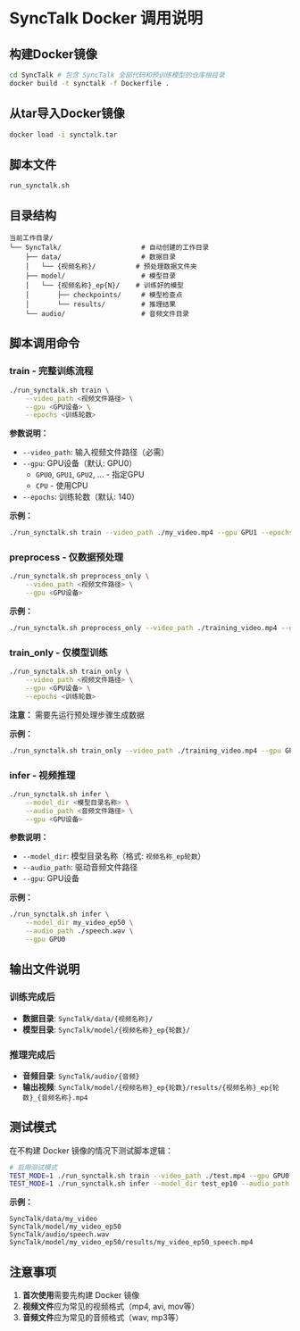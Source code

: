 # SyncTalk Docker 调用说明


## 构建Docker镜像
```bash
cd SyncTalk # 包含 SyncTalk 全部代码和预训练模型的仓库根目录
docker build -t synctalk -f Dockerfile .
```

## 从tar导入Docker镜像
```bash
docker load -i synctalk.tar
```
## 脚本文件

`run_synctalk.sh`

## 目录结构

```
当前工作目录/
└── SyncTalk/                    # 自动创建的工作目录
    ├── data/                    # 数据目录
    │   └── {视频名称}/          # 预处理数据文件夹
    ├── model/                   # 模型目录
    │   └── {视频名称}_ep{N}/    # 训练好的模型
    │       ├── checkpoints/     # 模型检查点
    │       └── results/         # 推理结果
    └── audio/                   # 音频文件目录
```

## 脚本调用命令

### train - 完整训练流程
```bash
./run_synctalk.sh train \
    --video_path <视频文件路径> \
    --gpu <GPU设备> \
    --epochs <训练轮数>
```

**参数说明：**
- `--video_path`: 输入视频文件路径（必需）
- `--gpu`: GPU设备（默认: GPU0）
  - `GPU0`, `GPU1`, `GPU2`, ... - 指定GPU
  - `CPU` - 使用CPU
- `--epochs`: 训练轮数（默认: 140）

**示例：**
```bash
./run_synctalk.sh train --video_path ./my_video.mp4 --gpu GPU1 --epochs 100
```

### preprocess - 仅数据预处理
```bash
./run_synctalk.sh preprocess_only \
    --video_path <视频文件路径> \
    --gpu <GPU设备>
```

**示例：**
```bash
./run_synctalk.sh preprocess_only --video_path ./training_video.mp4 --gpu GPU0
```

### train_only - 仅模型训练
```bash
./run_synctalk.sh train_only \
    --video_path <视频文件路径> \
    --gpu <GPU设备> \
    --epochs <训练轮数>
```

**注意：** 需要先运行预处理步骤生成数据

**示例：**
```bash
./run_synctalk.sh train_only --video_path ./training_video.mp4 --gpu GPU0 --epochs 80
```

### infer - 视频推理
```bash
./run_synctalk.sh infer \
    --model_dir <模型目录名称> \
    --audio_path <音频文件路径> \
    --gpu <GPU设备>
```

**参数说明：**
- `--model_dir`: 模型目录名称（格式: `视频名称_ep轮数`）
- `--audio_path`: 驱动音频文件路径
- `--gpu`: GPU设备

**示例：**
```bash
./run_synctalk.sh infer \
    --model_dir my_video_ep50 \
    --audio_path ./speech.wav \
    --gpu GPU0
```

## 输出文件说明

### 训练完成后
- **数据目录**: `SyncTalk/data/{视频名称}/`
- **模型目录**: `SyncTalk/model/{视频名称}_ep{轮数}/`

### 推理完成后
- **音频目录**: `SyncTalk/audio/{音频}`
- **输出视频**: `SyncTalk/model/{视频名称}_ep{轮数}/results/{视频名称}_ep{轮数}_{音频名称}.mp4`

## 测试模式
在不构建 Docker 镜像的情况下测试脚本逻辑：

```bash
# 启用测试模式
TEST_MODE=1 ./run_synctalk.sh train --video_path ./test.mp4 --gpu GPU0 --epochs 10
TEST_MODE=1 ./run_synctalk.sh infer --model_dir test_ep10 --audio_path ./test.wav
```

**示例：**
```
SyncTalk/data/my_video
SyncTalk/model/my_video_ep50
SyncTalk/audio/speech.wav
SyncTalk/model/my_video_ep50/results/my_video_ep50_speech.mp4
```

## 注意事项

1. **首次使用**需要先构建 Docker 镜像
2. **视频文件**应为常见的视频格式（mp4, avi, mov等）
3. **音频文件**应为常见的音频格式（wav, mp3等）
